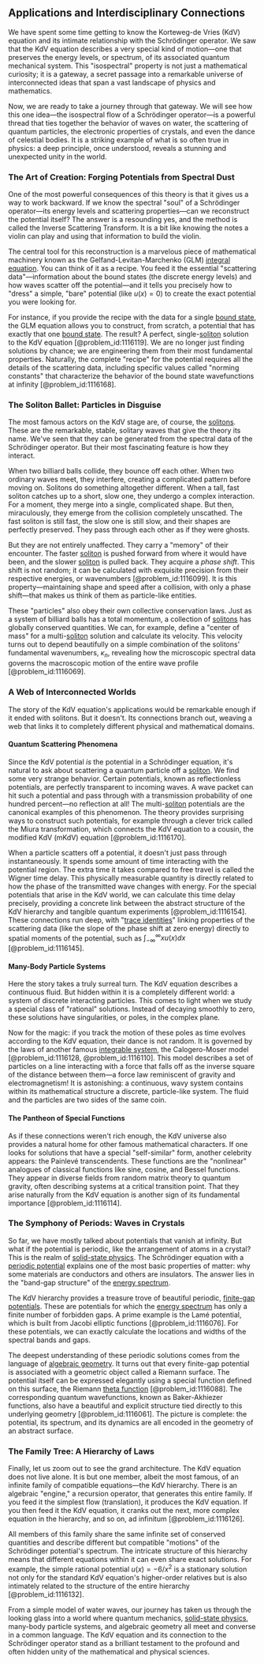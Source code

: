 ## Applications and Interdisciplinary Connections

We have spent some time getting to know the Korteweg-de Vries (KdV) equation and its intimate relationship with the Schrödinger operator. We saw that the KdV equation describes a very special kind of motion—one that preserves the energy levels, or spectrum, of its associated quantum mechanical system. This "isospectral" property is not just a mathematical curiosity; it is a gateway, a secret passage into a remarkable universe of interconnected ideas that span a vast landscape of physics and mathematics.

Now, we are ready to take a journey through that gateway. We will see how this one idea—the isospectral flow of a Schrödinger operator—is a powerful thread that ties together the behavior of waves on water, the scattering of quantum particles, the electronic properties of crystals, and even the dance of celestial bodies. It is a striking example of what is so often true in physics: a deep principle, once understood, reveals a stunning and unexpected unity in the world.

### The Art of Creation: Forging Potentials from Spectral Dust

One of the most powerful consequences of this theory is that it gives us a way to work backward. If we know the spectral "soul" of a Schrödinger operator—its energy levels and scattering properties—can we reconstruct the potential itself? The answer is a resounding yes, and the method is called the Inverse Scattering Transform. It is a bit like knowing the notes a violin can play and using that information to build the violin.

The central tool for this reconstruction is a marvelous piece of mathematical machinery known as the Gelfand-Levitan-Marchenko (GLM) [integral equation](@article_id:164811). You can think of it as a recipe. You feed it the essential "scattering data"—information about the bound states (the discrete energy levels) and how waves scatter off the potential—and it tells you precisely how to "dress" a simple, "bare" potential (like $u(x)=0$) to create the exact potential you were looking for.

For instance, if you provide the recipe with the data for a single [bound state](@article_id:136378), the GLM equation allows you to construct, from scratch, a potential that has exactly that one [bound state](@article_id:136378). The result? A perfect, single-[soliton](@article_id:139786) solution to the KdV equation [@problem_id:1116119]. We are no longer just finding solutions by chance; we are engineering them from their most fundamental properties. Naturally, the complete "recipe" for the potential requires all the details of the scattering data, including specific values called "norming constants" that characterize the behavior of the bound state wavefunctions at infinity [@problem_id:1116168].

### The Soliton Ballet: Particles in Disguise

The most famous actors on the KdV stage are, of course, the [solitons](@article_id:145162). These are the remarkable, stable, solitary waves that give the theory its name. We've seen that they can be generated from the spectral data of the Schrödinger operator. But their most fascinating feature is how they interact.

When two billiard balls collide, they bounce off each other. When two ordinary waves meet, they interfere, creating a complicated pattern before moving on. Solitons do something altogether different. When a tall, fast soliton catches up to a short, slow one, they undergo a complex interaction. For a moment, they merge into a single, complicated shape. But then, miraculously, they emerge from the collision completely unscathed. The fast soliton is still fast, the slow one is still slow, and their shapes are perfectly preserved. They pass through each other as if they were ghosts.

But they are not entirely unaffected. They carry a "memory" of their encounter. The faster [soliton](@article_id:139786) is pushed forward from where it would have been, and the slower [soliton](@article_id:139786) is pulled back. They acquire a *phase shift*. This shift is not random; it can be calculated with exquisite precision from their respective energies, or wavenumbers [@problem_id:1116099]. It is this property—maintaining shape and speed after a collision, with only a phase shift—that makes us think of them as particle-like entities.

These "particles" also obey their own collective conservation laws. Just as a system of billiard balls has a total momentum, a collection of [solitons](@article_id:145162) has globally conserved quantities. We can, for example, define a "center of mass" for a multi-[soliton](@article_id:139786) solution and calculate its velocity. This velocity turns out to depend beautifully on a simple combination of the solitons' fundamental wavenumbers, $\kappa_n$, revealing how the microscopic spectral data governs the macroscopic motion of the entire wave profile [@problem_id:1116069].

### A Web of Interconnected Worlds

The story of the KdV equation's applications would be remarkable enough if it ended with solitons. But it doesn't. Its connections branch out, weaving a web that links it to completely different physical and mathematical domains.

#### Quantum Scattering Phenomena

Since the KdV potential *is* the potential in a Schrödinger equation, it's natural to ask about scattering a quantum particle off a [soliton](@article_id:139786). We find some very strange behavior. Certain potentials, known as reflectionless potentials, are perfectly transparent to incoming waves. A wave packet can hit such a potential and pass through with a transmission probability of one hundred percent—no reflection at all! The multi-[soliton](@article_id:139786) potentials are the canonical examples of this phenomenon. The theory provides surprising ways to construct such potentials, for example through a clever trick called the Miura transformation, which connects the KdV equation to a cousin, the modified KdV (mKdV) equation [@problem_id:1116170].

When a particle scatters off a potential, it doesn't just pass through instantaneously. It spends some amount of time interacting with the potential region. The extra time it takes compared to free travel is called the Wigner time delay. This physically measurable quantity is directly related to how the phase of the transmitted wave changes with energy. For the special potentials that arise in the KdV world, we can calculate this time delay precisely, providing a concrete link between the abstract structure of the KdV hierarchy and tangible quantum experiments [@problem_id:1116154]. These connections run deep, with "[trace identities](@article_id:187655)" linking properties of the scattering data (like the slope of the phase shift at zero energy) directly to spatial moments of the potential, such as $\int_{-\infty}^{\infty} x u(x) dx$ [@problem_id:1116145].

#### Many-Body Particle Systems

Here the story takes a truly surreal turn. The KdV equation describes a continuous fluid. But hidden within it is a completely different world: a system of discrete interacting particles. This comes to light when we study a special class of "rational" solutions. Instead of decaying smoothly to zero, these solutions have singularities, or poles, in the complex plane.

Now for the magic: if you track the motion of these poles as time evolves according to the KdV equation, their dance is not random. It is governed by the laws of another famous [integrable system](@article_id:151314), the Calogero-Moser model [@problem_id:1116128, @problem_id:1116110]. This model describes a set of particles on a line interacting with a force that falls off as the inverse square of the distance between them—a force law reminiscent of gravity and electromagnetism! It is astonishing: a continuous, wavy system contains within its mathematical structure a discrete, particle-like system. The fluid and the particles are two sides of the same coin.

#### The Pantheon of Special Functions

As if these connections weren't rich enough, the KdV universe also provides a natural home for other famous mathematical characters. If one looks for solutions that have a special "self-similar" form, another celebrity appears: the Painlevé transcendents. These functions are the "nonlinear" analogues of classical functions like sine, cosine, and Bessel functions. They appear in diverse fields from random matrix theory to quantum gravity, often describing systems at a critical transition point. That they arise naturally from the KdV equation is another sign of its fundamental importance [@problem_id:1116114].

### The Symphony of Periods: Waves in Crystals

So far, we have mostly talked about potentials that vanish at infinity. But what if the potential is periodic, like the arrangement of atoms in a crystal? This is the realm of [solid-state physics](@article_id:141767). The Schrödinger equation with a [periodic potential](@article_id:140158) explains one of the most basic properties of matter: why some materials are conductors and others are insulators. The answer lies in the "band-gap structure" of the [energy spectrum](@article_id:181286).

The KdV hierarchy provides a treasure trove of beautiful periodic, [finite-gap potentials](@article_id:203143). These are potentials for which the [energy spectrum](@article_id:181286) has only a finite number of forbidden gaps. A prime example is the Lamé potential, which is built from Jacobi elliptic functions [@problem_id:1116076]. For these potentials, we can exactly calculate the locations and widths of the spectral bands and gaps.

The deepest understanding of these periodic solutions comes from the language of [algebraic geometry](@article_id:155806). It turns out that every finite-gap potential is associated with a geometric object called a Riemann surface. The potential itself can be expressed elegantly using a special function defined on this surface, the Riemann [theta function](@article_id:634864) [@problem_id:1116088]. The corresponding quantum wavefunctions, known as Baker-Akhiezer functions, also have a beautiful and explicit structure tied directly to this underlying geometry [@problem_id:1116061]. The picture is complete: the potential, its spectrum, and its dynamics are all encoded in the geometry of an abstract surface.

### The Family Tree: A Hierarchy of Laws

Finally, let us zoom out to see the grand architecture. The KdV equation does not live alone. It is but one member, albeit the most famous, of an infinite family of compatible equations—the KdV hierarchy. There is an algebraic "engine," a recursion operator, that generates this entire family. If you feed it the simplest flow (translation), it produces the KdV equation. If you then feed it the KdV equation, it cranks out the next, more complex equation in the hierarchy, and so on, ad infinitum [@problem_id:1116126].

All members of this family share the same infinite set of conserved quantities and describe different but compatible "motions" of the Schrödinger potential's spectrum. The intricate structure of this hierarchy means that different equations within it can even share exact solutions. For example, the simple rational potential $u(x) = -6/x^2$ is a stationary solution not only for the standard KdV equation's higher-order relatives but is also intimately related to the structure of the entire hierarchy [@problem_id:1116132].

From a simple model of water waves, our journey has taken us through the looking glass into a world where quantum mechanics, [solid-state physics](@article_id:141767), many-body particle systems, and algebraic geometry all meet and converse in a common language. The KdV equation and its connection to the Schrödinger operator stand as a brilliant testament to the profound and often hidden unity of the mathematical and physical sciences.